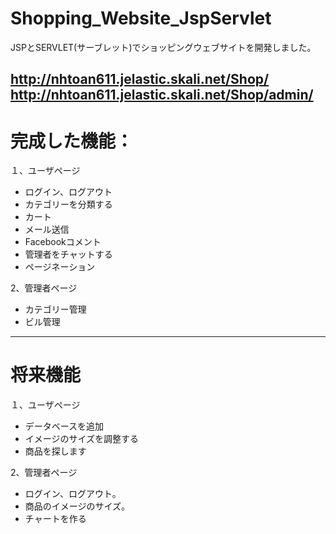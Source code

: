 # Shopping_Website_JspServlet
JSPとSERVLET(サーブレット)でショッピングウェブサイトを開発しました。

http://nhtoan611.jelastic.skali.net/Shop/
http://nhtoan611.jelastic.skali.net/Shop/admin/
------------------------------------------------

# 完成した機能：

１、ユーザページ

* ログイン、ログアウト
* カテゴリーを分類する
* カート
* メール送信
* Facebookコメント
* 管理者をチャットする
* ページネーション

2、管理者ページ

* カテゴリー管理
* ビル管理

------------------------------------------------
# 将来機能

１、ユーザページ

* データベースを追加
* イメージのサイズを調整する
* 商品を探します

2、管理者ページ

* ログイン、ログアウト。
* 商品のイメージのサイズ。
* チャートを作る
